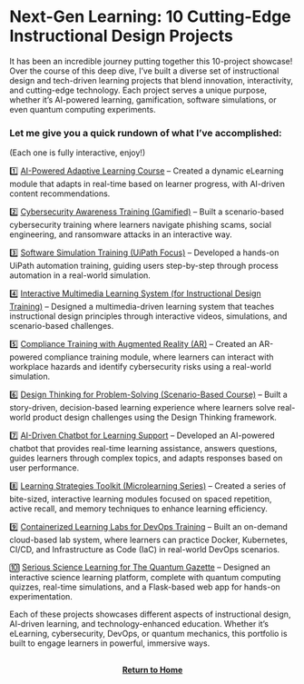 # Next-Gen Learning: 10 Cutting-Edge Instructional Design Projects

It has been an incredible journey putting together this 10-project showcase! Over the course of this deep dive, I’ve built a diverse set of instructional design and tech-driven learning projects that blend innovation, interactivity, and cutting-edge technology. Each project serves a unique purpose, whether it’s AI-powered learning, gamification, software simulations, or even quantum computing experiments.

<h3>Let me give you a quick rundown of what I’ve accomplished:</h3>

(Each one is fully interactive, enjoy!)

1️⃣ [AI-Powered Adaptive Learning Course](https://github.com/rlangc/rlangc/tree/main/Instructional%20Design/10%20Project%20Showcase/AI-Powered%20Adaptive%20Learning%20Course) – Created a dynamic eLearning module that adapts in real-time based on learner progress, with AI-driven content recommendations.

2️⃣ [Cybersecurity Awareness Training (Gamified)](https://github.com/rlangc/rlangc/blob/main/Instructional%20Design/10%20Project%20Showcase/Cybersecurity%20Awareness%20Training%20/Cybersecurity%20Awareness%20Training%20(Gamified).md) – Built a scenario-based cybersecurity training where learners navigate phishing scams, social engineering, and ransomware attacks in an interactive way.

3️⃣ [Software Simulation Training (UiPath Focus)]() – Developed a hands-on UiPath automation training, guiding users step-by-step through process automation in a real-world simulation.

4️⃣ [Interactive Multimedia Learning System (for Instructional Design Training)]() – Designed a multimedia-driven learning system that teaches instructional design principles through interactive videos, simulations, and scenario-based challenges.

5️⃣ [Compliance Training with Augmented Reality (AR)](https://github.com/rlangc/rlangc/tree/main/Instructional%20Design/10%20Project%20Showcase/Compliance%20Training%20with%20Augmented%20Reality) – Created an AR-powered compliance training module, where learners can interact with workplace hazards and identify cybersecurity risks using a real-world simulation.

6️⃣ [Design Thinking for Problem-Solving (Scenario-Based Course)]() – Built a story-driven, decision-based learning experience where learners solve real-world product design challenges using the Design Thinking framework.

7️⃣ [AI-Driven Chatbot for Learning Support](https://github.com/rlangc/rlangc/blob/main/Instructional%20Design/10%20Project%20Showcase/AI-Driven%20Chatbot%20for%20Learning%20Support/AI-Driven%20Chatbot%20for%20Learning%20Support.md) – Developed an AI-powered chatbot that provides real-time learning assistance, answers questions, guides learners through complex topics, and adapts responses based on user performance.

8️⃣ [Learning Strategies Toolkit (Microlearning Series)]() – Created a series of bite-sized, interactive learning modules focused on spaced repetition, active recall, and memory techniques to enhance learning efficiency.

9️⃣ [Containerized Learning Labs for DevOps Training](https://github.com/rlangc/rlangc/tree/main/Instructional%20Design/10%20Project%20Showcase/Containerized%20Learning%20Labs%20for%20DevOps%20Training) – Built an on-demand cloud-based lab system, where learners can practice Docker, Kubernetes, CI/CD, and Infrastructure as Code (IaC) in real-world DevOps scenarios.

🔟 [Serious Science Learning for The Quantum Gazette]() – Designed an interactive science learning platform, complete with quantum computing quizzes, real-time simulations, and a Flask-based web app for hands-on experimentation.

Each of these projects showcases different aspects of instructional design, AI-driven learning, and technology-enhanced education. Whether it’s eLearning, cybersecurity, DevOps, or quantum mechanics, this portfolio is built to engage learners in powerful, immersive ways.

<h2></h2>
<p align="center">
  <a href="https://github.com/rlangc"><b>Return to Home</b></a>
